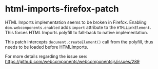 # html-imports-firefox-patch

HTML Imports implementation seems to be broken in Firefox.
Enabling `dom.webcomponents.enabled` adds `import` attribute
to the `HTMLLinkElement`. This forces HTML Imports polyfill to
fall-back to native implementation.

This patch intercepts `document.createElement()` call from
the polyfill, thus needs to be loaded before HTMLImports.

For more details regarding the issue see:  
https://github.com/webcomponents/webcomponentsjs/issues/289
